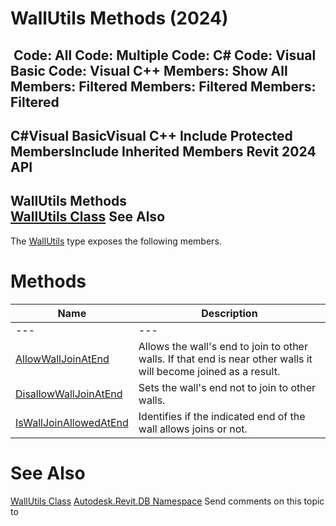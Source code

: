 # WallUtils Methods (2024)

﻿
 Code: All Code: Multiple Code: C# Code: Visual Basic Code: Visual C++  Members: Show All Members: Filtered Members: Filtered Members: Filtered   
---  
C#Visual BasicVisual C++
Include Protected MembersInclude Inherited Members
Revit 2024 API  
---  
WallUtils Methods  
[WallUtils Class](ce31cdef-2ba3-22f9-4634-9211c9451c5b.md "WallUtils Class") See Also  
---  
The [WallUtils](ce31cdef-2ba3-22f9-4634-9211c9451c5b.md "WallUtils Class") type exposes the following members.
# Methods
| Name | Description |
| --- | --- |
| --- | --- | --- |
| [AllowWallJoinAtEnd](e77a6d4e-bfbc-a146-0e29-54276bbb8056.md "AllowWallJoinAtEnd Method") | Allows the wall's end to join to other walls. If that end is near other walls it will become joined as a result. |
| [DisallowWallJoinAtEnd](e8669ee5-322c-de8e-8f53-a7884cb3bb39.md "DisallowWallJoinAtEnd Method") | Sets the wall's end not to join to other walls. |
| [IsWallJoinAllowedAtEnd](d5028e5c-92d2-0b84-b258-26d1b758b378.md "IsWallJoinAllowedAtEnd Method") | Identifies if the indicated end of the wall allows joins or not. |

# See Also
[WallUtils Class](ce31cdef-2ba3-22f9-4634-9211c9451c5b.md "WallUtils Class")
[Autodesk.Revit.DB Namespace](87546ba7-461b-c646-cbb1-2cb8f5bff8b2.md "Autodesk.Revit.DB Namespace")
Send comments on this topic to 